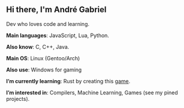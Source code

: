 ## Hi there, I'm André Gabriel

Dev who loves code and learning.

**Main languages**: JavaScript, Lua, Python.

**Also know**: C, C++, Java.
  
**Main OS**: Linux (Gentoo/Arch)

**Also use**: Windows for gaming

**I’m currently learning**: Rust by creating this [game](https://github.com/Andre0n/gnop).

**I’m interested in**: Compilers, Machine Learning, Games (see my pined projects).

